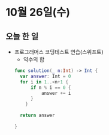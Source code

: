 # 10월 26일(수)

## 오늘 한 일
* 프로그래머스 코딩테스트 연습(스위프트)
  * 약수의 합
  ```swift
  func solution(_ n:Int) -> Int {
    var answer: Int = 0
    for i in 1..<n+1 {
        if n % i == 0 {
            answer += i    
        }
      }
    
    return answer
    
  }
  ```
